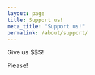 ```yaml
---
layout: page
title: Support us!
meta_title: "Support us!"
permalink: /about/support/
---
```


Give us $$$!

Please!
